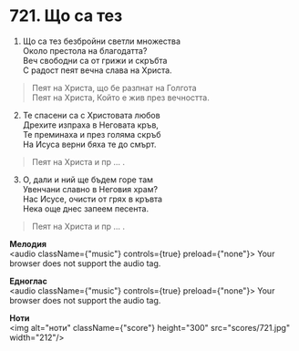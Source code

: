 # 721. Що са тез  

1. Що са тез безбройни светли множества  
Около престола на благодатта?  
Веч свободни са от грижи и скръбта  
С радост пеят вечна слава на Христа.  

> Пеят на Христа, що бе разпнат на Голгота  
> Пеят на Христа, Който е жив през вечността.  

2. Те спасени са с Христовата любов  
Дрехите изпраха в Неговата кръв,  
Те преминаха и през голяма скръб  
На Исуса верни бяха те до смърт.  

> Пеят на Христа и пр ... .  

3. О, дали и ний ще бъдем горе там  
Увенчани славно в Неговия храм?  
Нас Исусе, очисти от грях в кръвта  
Нека още днес запеем песента.  

> Пеят на Христа и пр ... .  

__Мелодия__  
<audio className={"music"} controls={true} preload={"none"}><source src="mp3/721.mp3" type="audio/mpeg"/>
Your browser does not support the audio tag.
</audio>  

__Едноглас__  
<audio className={"music"} controls={true} preload={"none"}><source src="transp/721.mp3" type="audio/mpeg"/>
Your browser does not support the audio tag.
</audio>  

__Ноти__  
<img alt="ноти" className={"score"} height="300" src="scores/721.jpg" width="212"/>
